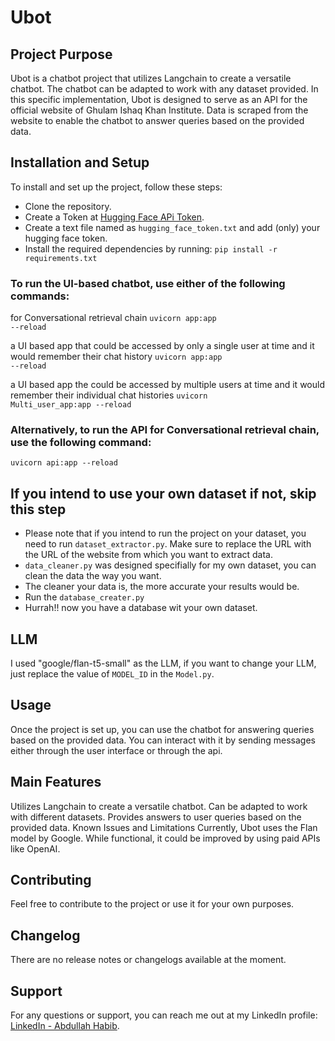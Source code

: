 # Ubot

## Project Purpose
Ubot is a chatbot project that utilizes Langchain to create a versatile chatbot. The chatbot can be adapted to work with any dataset provided. In this specific implementation, Ubot is designed to serve as an API for the official website of Ghulam Ishaq Khan Institute. Data is scraped from the website to enable the chatbot to answer queries based on the provided data.

## Installation and Setup
To install and set up the project, follow these steps:
* Clone the repository.
* Create a Token at [Hugging Face APi Token](https://huggingface.co/settings/tokens).
* Create a text file named as `hugging_face_token.txt` and add (only) your hugging face token.
* Install the required dependencies by running:
   `pip install -r requirements.txt`
   
### To run the UI-based chatbot, use either of the following commands:
for Conversational retrieval chain
<code>uvicorn app:app --reload</code>  

a UI based app that could be accessed by only a single user at  time and it would remember their chat history
<code>uvicorn app:app --reload</code>  

a UI based app the could be accessed by multiple users at  time and it would remember their individual chat histories
<code>uvicorn Multi_user_app:app --reload</code>


### Alternatively, to run the API for Conversational retrieval chain, use the following command:
<code>uvicorn api:app --reload</code>


## If you intend to use your own dataset if not, skip this step
* Please note that if you intend to run the project on your dataset, you need to run `dataset_extractor.py`. Make sure to replace the URL with the URL of the website from which you want to extract data.
* `data_cleaner.py` was designed specifially for my own dataset, you can clean the data the way you want.
* The cleaner your data is, the more accurate your results would be.
* Run the `database_creater.py`
* Hurrah!! now you have a database wit your own dataset.

## LLM
I used "google/flan-t5-small" as the LLM, if you want to change your LLM, just replace the value of `MODEL_ID` in the `Model.py`.
## Usage
Once the project is set up, you can use the chatbot for answering queries based on the provided data. You can interact with it by sending messages either through the user interface or through the api.

## Main Features
Utilizes Langchain to create a versatile chatbot.
Can be adapted to work with different datasets.
Provides answers to user queries based on the provided data.
Known Issues and Limitations
Currently, Ubot uses the Flan model by Google. While functional, it could be improved by using paid APIs like OpenAI.

## Contributing
Feel free to contribute to the project or use it for your own purposes.

## Changelog
There are no release notes or changelogs available at the moment.

## Support
For any questions or support, you can reach me out at my LinkedIn profile: [ LinkedIn - Abdullah Habib](https://www.linkedin.com/in/mr-abdullahhabib/).

